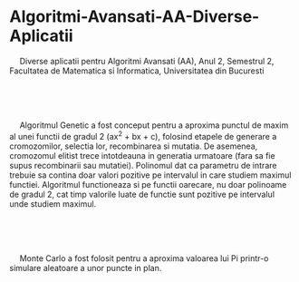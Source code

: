 # Algoritmi-Avansati-AA-Diverse-Aplicatii
&emsp; Diverse aplicatii pentru Algoritmi Avansati (AA), Anul 2, Semestrul 2, Facultatea de Matematica si Informatica, Universitatea din Bucuresti <br/>

<br/>
<br/>
<br/>

&emsp; Algoritmul Genetic a fost conceput pentru a aproxima punctul de maxim al unei functii de gradul 2 (ax<sup>2</sup> + bx + c), folosind etapele de generare a cromozomilor, selectia lor, recombinarea si mutatia. De asemenea, cromozomul elitist trece intotdeauna in generatia urmatoare (fara sa fie supus recombinarii sau mutatiei). Polinomul dat ca parametru de intrare trebuie sa contina doar valori pozitive pe intervalul in care studiem maximul functiei. Algoritmul functioneaza si pe functii oarecare, nu doar polinoame de gradul 2, cat timp valorile luate de functie sunt pozitive pe intervalul unde studiem maximul. <br/>

<br/>
<br/>
<br/>

&emsp; Monte Carlo a fost folosit pentru a aproxima valoarea lui Pi printr-o simulare aleatoare a unor puncte in plan. <br/>

<br/>
<br/>
<br/>



